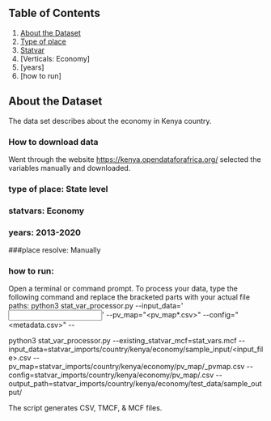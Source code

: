 ## Table of Contents

1. [About the Dataset](#about-the-dataset)
2. [Type of place](#about-the-import)
3. [Statvar](#statvar)
4. [Verticals: Economy]
5. [years]
6. [how to run]

## About the Dataset
The data set describes about the economy in Kenya country. 

### How to download data 
Went through the website https://kenya.opendataforafrica.org/ selected the variables manually and downloaded.

### type of place: State level

### statvars:  Economy

### years: 2013-2020

###place resolve: Manually

### how to run: 

Open a terminal or command prompt.
To process your data, type the following command and replace the bracketed parts with your actual file paths:
python3 stat_var_processor.py --input_data='<input csv>' --pv_map="<pv_map*.csv>"  --config="<metadata.csv>"  --

python3 stat_var_processor.py --existing_statvar_mcf=stat_vars.mcf --input_data=statvar_imports/country/kenya/economy/sample_input/<input_file>.csv --pv_map=statvar_imports/country/kenya/economy/pv_map/_pvmap.csv --config=statvar_imports/country/kenya/economy/pv_map/.csv --output_path=statvar_imports/country/kenya/economy/test_data/sample_output/

The script generates CSV, TMCF, & MCF files.



